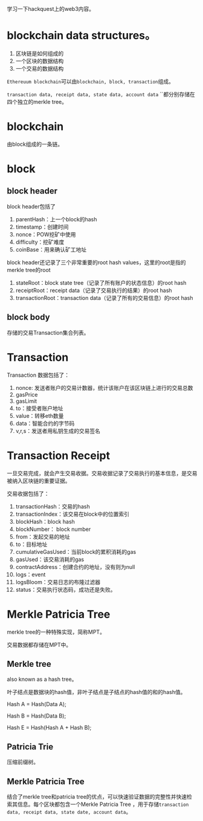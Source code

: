 
学习一下hackquest上的web3内容。

# blockchain data structures。

1. 区块链是如何组成的
2. 一个区块的数据结构
3. 一个交易的数据结构



`Ethereuum blockchain`可以由`blockchain, block, transaction`组成。

`transaction data, receipt data, state data, account data` ``都分别存储在四个独立的merkle tree。

# blockchain


由block组成的一条链。

# block


## block header

block header包括了

1. parentHash：上一个block的hash
2. timestamp：创建时间
3. nonce：POW挖矿中使用
4. difficulty：挖矿难度
5. coinBase：用来确认矿工地址

block header还记录了三个非常重要的root hash values，这里的root是指的merkle tree的root

1. stateRoot：block state tree（记录了所有账户的状态信息）的root hash
2. receiptRoot：receipt data（记录了交易执行的结果）的root hash
3. transactionRoot：transaction data（记录了所有的交易信息）的root hash



## block body

存储的交易Transaction集合列表。



# Transaction

Transaction 数据包括了：

1. nonce: 发送者账户的交易计数器，统计该账户在该区块链上进行的交易总数
2. gasPrice
3. gasLimit
4. to：接受者账户地址
5. value：转移eth数量
6. data：智能合约的字节码
7. v,r,s：发送者用私钥生成的交易签名

# Transaction Receipt

一旦交易完成，就会产生交易收据。交易收据记录了交易执行的基本信息，是交易被纳入区块链的重要证据。


交易收据包括了：

1. transactionHash：交易的hash
2. transactionIndex：该交易在block中的位置索引
3. blockHash：block hash
4. blockNumber： block number
5. from：发起交易的地址
6. to：目标地址
7. cumulativeGasUsed：当前block的累积消耗的gas
8. gasUsed：该交易消耗的gas
9. contractAddress：创建合约的地址，没有则为null
10. logs：event
11. logsBloom：交易日志的布隆过滤器
12. status：交易执行状态码，成功还是失败。



# Merkle Patricia Tree

merkle tree的一种特殊实现，简称MPT。

交易数据都存储在MPT中。

## Merkle tree

also known as a hash tree。

叶子结点是数据块的hash值，非叶子结点是子结点的hash值的和的hash值。

Hash A = Hash(Data A);

Hash B = Hash(Data B);

Hash E = Hash(Hash A + Hash B);


## Patricia Trie

压缩前缀树。



## Merkle Patricia Tree

结合了merkle tree和patricia tree的优点，可以快速验证数据的完整性并快速检索其信息。每个区块都包含一个Merkle Patricia Tree ，用于存储`transaction data, receipt data, state date, account data`。


